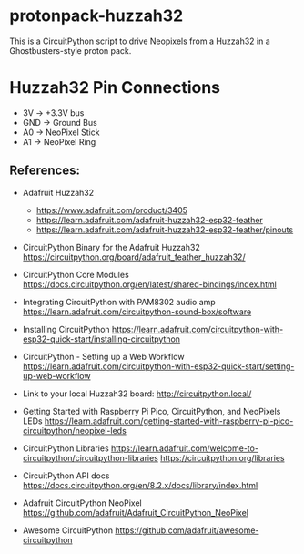 # protonpack-huzzah32
This is a CircuitPython script to drive Neopixels from a Huzzah32 in a Ghostbusters-style proton pack.

# Huzzah32 Pin Connections
* 3V  -> +3.3V bus
* GND -> Ground Bus
* A0  -> NeoPixel Stick
* A1  -> NeoPixel Ring

## References:

* Adafruit Huzzah32
  * https://www.adafruit.com/product/3405
  * https://learn.adafruit.com/adafruit-huzzah32-esp32-feather
  * https://learn.adafruit.com/adafruit-huzzah32-esp32-feather/pinouts

* CircuitPython Binary for the Adafruit Huzzah32
  https://circuitpython.org/board/adafruit_feather_huzzah32/

* CircuitPython Core Modules
  https://docs.circuitpython.org/en/latest/shared-bindings/index.html

* Integrating CircuitPython with PAM8302 audio amp
  https://learn.adafruit.com/circuitpython-sound-box/software

* Installing CircuitPython
  https://learn.adafruit.com/circuitpython-with-esp32-quick-start/installing-circuitpython

* CircuitPython - Setting up a Web Workflow
  https://learn.adafruit.com/circuitpython-with-esp32-quick-start/setting-up-web-workflow

* Link to your local Huzzah32 board:
  http://circuitpython.local/

* Getting Started with Raspberry Pi Pico, CircuitPython, and NeoPixels LEDs
  https://learn.adafruit.com/getting-started-with-raspberry-pi-pico-circuitpython/neopixel-leds

* CircuitPython Libraries
  https://learn.adafruit.com/welcome-to-circuitpython/circuitpython-libraries
  https://circuitpython.org/libraries

* CircuitPython API docs
  https://docs.circuitpython.org/en/8.2.x/docs/library/index.html

* Adafruit CircuitPython NeoPixel
  https://github.com/adafruit/Adafruit_CircuitPython_NeoPixel

* Awesome CircuitPython
  https://github.com/adafruit/awesome-circuitpython
